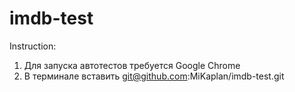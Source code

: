 # imdb-test
Instruction:
1. Для запуска автотестов требуется Google Chrome
2. В терминале вставить git@github.com:MiKaplan/imdb-test.git